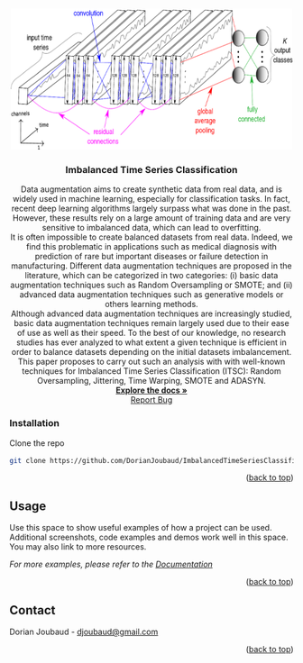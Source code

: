 <!-- Improved compatibility of back to top link: See: https://github.com/othneildrew/Best-README-Template/pull/73 -->
<a name="readme-top"></a>
<!--
*** Thanks for checking out the Best-README-Template. If you have a suggestion
*** that would make this better, please fork the repo and create a pull request
*** or simply open an issue with the tag "enhancement".
*** Don't forget to give the project a star!
*** Thanks again! Now go create something AMAZING! :D
-->



<!-- PROJECT SHIELDS -->
<!--
*** I'm using markdown "reference style" links for readability.
*** Reference links are enclosed in brackets [ ] instead of parentheses ( ).
*** See the bottom of this document for the declaration of the reference variables
*** for contributors-url, forks-url, etc. This is an optional, concise syntax you may use.
*** https://www.markdownguide.org/basic-syntax/#reference-style-links
-->



<!-- PROJECT LOGO -->
<br />
<div align="center">
  <a href="https://github.com/DorianJoubaud/ImbalancedTimeSeriesClassification">
    <img src="images/resnet.png" alt="Logo" width="500" height="250">
  </a>

<h3 align="center">Imbalanced Time Series Classification</h3>

  <p align="center">
  Data augmentation aims to create synthetic data from real data, and is widely used in machine learning, especially for classification tasks. In fact, recent deep learning algorithms largely surpass what was done in the past. However, these results rely on a large amount of training data and are very sensitive to imbalanced data, which can lead to overfitting. </br>
  It is often impossible to create balanced datasets from real data. Indeed, we find this problematic in applications such as medical diagnosis with prediction of rare but important diseases or failure detection in manufacturing.
Different data augmentation techniques are proposed in the literature, which can be categorized in two categories: (i) basic data augmentation techniques such as Random Oversampling or SMOTE; and (ii) advanced data augmentation techniques such as generative models or others learning methods.</br>
Although advanced data augmentation techniques are increasingly studied, basic data augmentation techniques remain largely used due to their ease of use as well as their speed. To the best of our knowledge, no research studies has ever analyzed to what extent a given technique is efficient in order to balance datasets depending on the initial datasets imbalancement.</br>
This paper proposes to carry out such an analysis with with well-known techniques for Imbalanced Time Series Classification (ITSC): Random Oversampling, Jittering, Time Warping, SMOTE and ADASYN.
    <br />
    <a href="https://github.com/DorianJoubaud/ImbalancedTimeSeriesClassification"><strong>Explore the docs »</strong></a>
    <br />
    <a href="https://github.com/DorianJoubaud/ImbalancedTimeSeriesClassification/issues">Report Bug</a>


  </p>
</div>


















### Installation


 Clone the repo
   ```sh
   git clone https://github.com/DorianJoubaud/ImbalancedTimeSeriesClassification.git
   ```


<p align="right">(<a href="#readme-top">back to top</a>)</p>



<!-- USAGE EXAMPLES -->
## Usage

Use this space to show useful examples of how a project can be used. Additional screenshots, code examples and demos work well in this space. You may also link to more resources.

_For more examples, please refer to the [Documentation](https://example.com)_

<p align="right">(<a href="#readme-top">back to top</a>)</p>











<!-- CONTACT -->
## Contact

Dorian Joubaud - djoubaud@gmail.com



<p align="right">(<a href="#readme-top">back to top</a>)</p>



